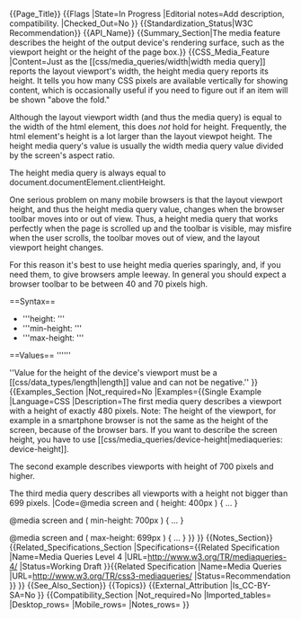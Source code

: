 {{Page_Title}}
{{Flags
|State=In Progress
|Editorial notes=Add description, compatibility.
|Checked_Out=No
}}
{{Standardization_Status|W3C Recommendation}}
{{API_Name}}
{{Summary_Section|The media feature describes the height of the output device's rendering surface, such as the viewport height or the height of the page box.}}
{{CSS_Media_Feature
|Content=Just as the [[css/media_queries/width|width media query]] reports the layout viewport's width, the height media query reports its height. It tells you how many CSS pixels are available vertically for showing content, which is occasionally useful if you need to figure out if an item will be shown "above the fold."

Although the layout viewport width (and thus the media query) is equal to the width of the html element, this does *not* hold for height. Frequently, the html element's height is a lot larger than the layout viewpot height. The height media query's value is usually the width media query value divided by the screen's aspect ratio.

The height media query is always equal to document.documentElement.clientHeight.

One serious problem on many mobile browsers is that the layout viewport height, and thus the height media query value, changes when the browser toolbar moves into or out of view. Thus, a height media query that works perfectly when the page is scrolled up and the toolbar is visible, may misfire when the user scrolls, the toolbar moves out of view, and the layout viewport height changes. 

For this reason it's best to use height media queries sparingly, and, if you need them, to give browsers ample leeway. In general you should expect a browser toolbar to be between 40 and 70 pixels high.

==Syntax==
* '''height: <length>'''
* '''min-height: <length>'''
* '''max-height: <length>'''

==Values==
'''<length>'''

''Value for the height of the device's viewport must be a [[css/data_types/length|length]] value and can not be negative.''
}}
{{Examples_Section
|Not_required=No
|Examples={{Single Example
|Language=CSS
|Description=The first media query describes a viewport with a height of exactly 480 pixels. Note: The height of the viewport, for example in a smartphone browser is not the same as the height of the screen, because of the browser bars. If you want to describe the screen height, you have to use [[css/media_queries/device-height|mediaqueries: device-height]].

The second example describes viewports with height of 700 pixels and higher. 

The third media query describes all viewports with a height not bigger than 699 pixels.
|Code=@media screen and ( height: 400px ) { … }

@media screen and ( min-height: 700px ) { … }

@media screen and ( max-height: 699px ) { … }
}}
}}
{{Notes_Section}}
{{Related_Specifications_Section
|Specifications={{Related Specification
|Name=Media Queries Level 4
|URL=http://www.w3.org/TR/mediaqueries-4/
|Status=Working Draft
}}{{Related Specification
|Name=Media Queries
|URL=http://www.w3.org/TR/css3-mediaqueries/
|Status=Recommendation
}}
}}
{{See_Also_Section}}
{{Topics}}
{{External_Attribution
|Is_CC-BY-SA=No
}}
{{Compatibility_Section
|Not_required=No
|Imported_tables=
|Desktop_rows=
|Mobile_rows=
|Notes_rows=
}}